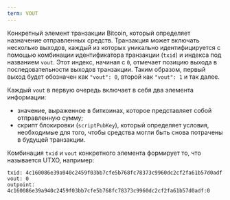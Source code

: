 ```yaml
---
term: VOUT
---
```


Конкретный элемент транзакции Bitcoin, который определяет назначение отправленных средств. Транзакция может включать несколько выходов, каждый из которых уникально идентифицируется с помощью комбинации идентификатора транзакции (`txid`) и индекса под названием `vout`. Этот индекс, начиная с `0`, отмечает позицию выхода в последовательности выходов транзакции. Таким образом, первый выход будет обозначен как `"vout": 0`, второй как `"vout": 1` и так далее.

Каждый `vout` в первую очередь включает в себя два элемента информации:
* значение, выраженное в биткоинах, которое представляет собой отправленную сумму;
* скрипт блокировки (`scriptPubKey`), который определяет условия, необходимые для того, чтобы средства могли быть снова потрачены в будущей транзакции.

Комбинация `txid` и `vout` конкретного элемента формирует то, что называется UTXO, например:

```text
txid: 4c160086e39a940c2459f03bb7cfe5b768fc78373c9960dc2cf2fa61b57d0adf
vout: 0
outpoint: 4c160086e39a940c2459f03bb7cfe5b768fc78373c9960dc2cf2fa61b57d0adf:0
```